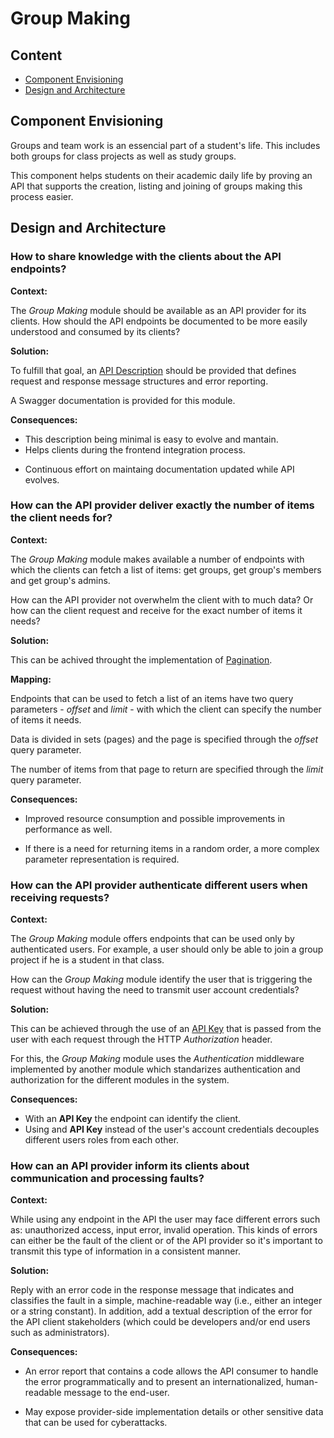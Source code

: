 # Group Making

## Content

* [Component Envisioning](#Component-Envisioning)
* [Design and Architecture](#design-architeceture)


<a name="Component-Envisioning"/>

## Component Envisioning

Groups and team work is an essencial part of a student's life. This includes both groups for class projects as well as study groups.

This component helps students on their academic daily life by proving an API that supports the creation, listing and joining of groups making this process easier.


<a name="design-architecture"/>

## Design and Architecture


### How to share knowledge with the clients about the API endpoints?

**Context:**

The *Group Making* module should be available as an API provider for its clients. How should the API endpoints be documented to be more easily understood and consumed by its clients? 

**Solution:**

To fulfill that goal, an [API Description](https://microservice-api-patterns.org/patterns/foundation/APIDescription) should be provided that defines request and response message structures and error reporting.

A Swagger documentation is provided for this module. 

**Consequences:**

+ This description being minimal is easy to evolve and mantain. 
+ Helps clients during the frontend integration process.  

- Continuous effort on maintaing documentation updated while API evolves. 


### How can the API provider deliver exactly the number of items the client needs for? 

**Context:**

The *Group Making* module makes available a number of endpoints with which the clients can fetch a list of items: get groups, get group's members and get group's admins. 

How can the API provider not overwhelm the client with to much data? Or how can the client request and receive for the exact number of items it needs? 

**Solution:**

This can be achived throught the implementation of [Pagination](https://microservice-api-patterns.org/patterns/structure/compositeRepresentations/Pagination).

**Mapping:**

Endpoints that can be used to fetch a list of an items have two query parameters - *offset* and *limit* - with which the client can specify the number of items it needs. 

Data is divided in sets (pages) and the page is specified through the *offset* query parameter. 

The number of items from that page to return are specified through the *limit* query parameter.

**Consequences:**

+ Improved resource consumption and possible improvements in performance as well. 

- If there is a need for returning items in a random order, a more complex parameter representation is required. 


### How can the API provider authenticate different users when receiving requests?

**Context:**

The *Group Making* module offers endpoints that can be used only by authenticated users. For example, a user should only be able to join a group project if he is a student in that class. 

How can the *Group Making* module identify the user that is triggering the request without having the need to transmit user account credentials? 

**Solution:**

This can be achieved through the use of an [API Key](https://microservice-api-patterns.org/patterns/quality/qualityManagementAndGovernance/APIKey) that is passed from the user with each request through the HTTP *Authorization* header. 

For this, the *Group Making* module uses the *Authentication* middleware implemented by another module which standarizes authentication and authorization for the different modules in the system. 

**Consequences:**

+ With an **API Key** the endpoint can identify the client. 
+ Using and **API Key** instead of the user's account credentials decouples different users roles from each other. 

### How can an API provider inform its clients about communication and processing faults? 

**Context:**

While using any endpoint in the API the user may face different errors such as: unauthorized access, input error, invalid operation.
This kinds of errors can either be the fault of the client or of the API provider so it's important to transmit this type of information in a consistent manner.

**Solution:**

Reply with an error code in the response message that indicates and classifies the fault in a simple, machine-readable way (i.e., either an integer or a string constant). In addition, add a textual description of the error for the API client stakeholders (which could be developers and/or end users such as administrators).

**Consequences:**

+ An error report that contains a code allows the API consumer to handle the error programmatically and to present an internationalized, human-readable message to the end-user.
- May expose provider-side implementation details or other sensitive data that can be used for cyberattacks. 


